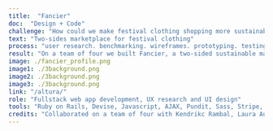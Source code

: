 ```yaml
---
title:  "Fancier"
doc:  "Design + Code"
challenge: "How could we make festival clothing shopping more sustainable, memorable and unique?"
text: "Two-sides marketplace for festival clothing"
process: "user research. benchmarking. wireframes. prototyping. testing. hi fis. iterating. building."
result: "On a team of four we built Fancier, a two-sided sustainable marketplace for festival outfits. Users are able to buy and sell festival clothing, along with create profiles, favorites, write reviews, see product recommendations and view dashboard to track shipments and purchases. I led the UX design process, while we all collaborated on the development of the Ruby on Rails application. Sign up: www.getfancier.com (mobile-only) Github: www.github.com/themsinglink/FANCIER_APP"
image: ./fancier_profile.png
image1: ./3background.png
image2: ./3background.png
image3: ./3background.png
link: "/altura/"
role: "Fullstack web app development, UX research and UI design"
tools: "Ruby on Rails, Devise, Javascript, AJAX, Pundit, Sass, Stripe, PostgreSQL"
credits: "Collaborated on a team of four with Kendrikc Rambal, Laura Aunion and Katy Link during Le Wagon bootcamp"
---
```






